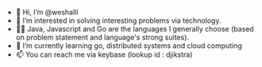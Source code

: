 - 👋 Hi, I’m @weshalll
- 👀 I’m interested in solving interesting problems via technology.
- 👨‍💻 Java, Javascript and Go are the languages I generally choose (based on problem statement and language's strong suites).
- 🌱 I’m currently learning go, distributed systems and cloud computing
- 📫 You can reach me via keybase (lookup id : djikstra)

<!---
weshalll/weshalll is a ✨ special ✨ repository because its `README.md` (this file) appears on your GitHub profile.
You can click the Preview link to take a look at your changes.
--->

